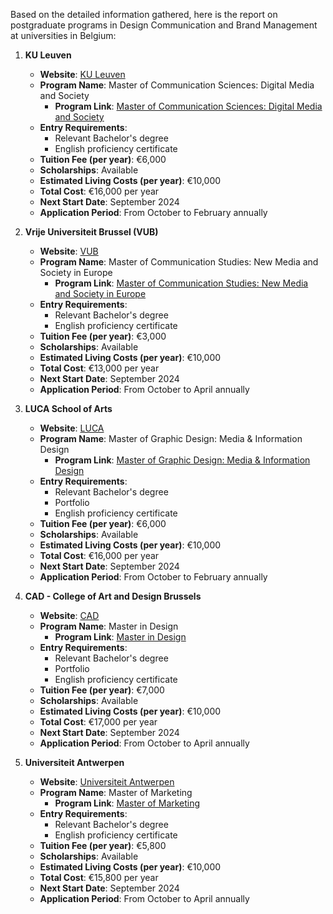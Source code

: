 Based on the detailed information gathered, here is the report on postgraduate programs in Design Communication and Brand Management at universities in Belgium:

1. **KU Leuven**
   - **Website**: [KU Leuven](https://www.kuleuven.be)
   - **Program Name**: Master of Communication Sciences: Digital Media and Society
     - **Program Link**: [Master of Communication Sciences: Digital Media and Society](https://www.kuleuven.be/programmes/master-communication-sciences-digital-media-society)
   - **Entry Requirements**:
     - Relevant Bachelor's degree
     - English proficiency certificate
   - **Tuition Fee (per year)**: €6,000
   - **Scholarships**: Available
   - **Estimated Living Costs (per year)**: €10,000
   - **Total Cost**: €16,000 per year
   - **Next Start Date**: September 2024
   - **Application Period**: From October to February annually

2. **Vrije Universiteit Brussel (VUB)**
   - **Website**: [VUB](https://www.vub.be)
   - **Program Name**: Master of Communication Studies: New Media and Society in Europe
     - **Program Link**: [Master of Communication Studies: New Media and Society in Europe](https://www.vub.be/en/study/communication-studies-new-media-and-society-in-europe)
   - **Entry Requirements**:
     - Relevant Bachelor's degree
     - English proficiency certificate
   - **Tuition Fee (per year)**: €3,000
   - **Scholarships**: Available
   - **Estimated Living Costs (per year)**: €10,000
   - **Total Cost**: €13,000 per year
   - **Next Start Date**: September 2024
   - **Application Period**: From October to April annually

3. **LUCA School of Arts**
   - **Website**: [LUCA](https://www.luca-arts.be)
   - **Program Name**: Master of Graphic Design: Media & Information Design
     - **Program Link**: [Master of Graphic Design: Media & Information Design](https://www.luca-arts.be/en/master-graphic-design-media-information-design-campus-brussels-sint-lukas)
   - **Entry Requirements**:
     - Relevant Bachelor's degree
     - Portfolio
     - English proficiency certificate
   - **Tuition Fee (per year)**: €6,000
   - **Scholarships**: Available
   - **Estimated Living Costs (per year)**: €10,000
   - **Total Cost**: €16,000 per year
   - **Next Start Date**: September 2024
   - **Application Period**: From October to February annually

4. **CAD - College of Art and Design Brussels**
   - **Website**: [CAD](https://cad.be/)
   - **Program Name**: Master in Design
     - **Program Link**: [Master in Design](https://cad.be/programs/master-in-design/)
   - **Entry Requirements**:
     - Relevant Bachelor's degree
     - Portfolio
     - English proficiency certificate
   - **Tuition Fee (per year)**: €7,000
   - **Scholarships**: Available
   - **Estimated Living Costs (per year)**: €10,000
   - **Total Cost**: €17,000 per year
   - **Next Start Date**: September 2024
   - **Application Period**: From October to April annually

5. **Universiteit Antwerpen**
   - **Website**: [Universiteit Antwerpen](https://www.uantwerpen.be)
   - **Program Name**: Master of Marketing
     - **Program Link**: [Master of Marketing](https://www.uantwerpen.be/en/study/programmes/all-programmes/master-of-marketing/)
   - **Entry Requirements**:
     - Relevant Bachelor's degree
     - English proficiency certificate
   - **Tuition Fee (per year)**: €5,800
   - **Scholarships**: Available
   - **Estimated Living Costs (per year)**: €10,000
   - **Total Cost**: €15,800 per year
   - **Next Start Date**: September 2024
   - **Application Period**: From October to April annually
